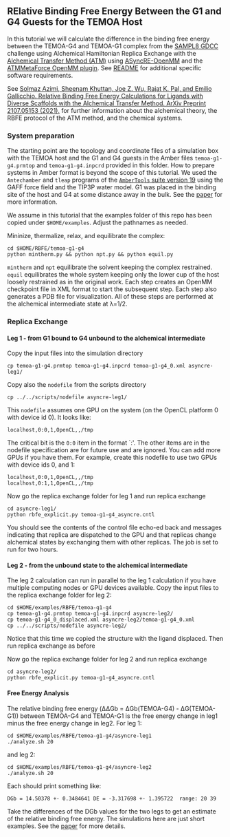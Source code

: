 RElative Binding Free Energy Between the G1 and G4 Guests for the TEMOA Host
---------------------------------------------------------------------------

In this tutorial we will calculate the difference in the binding free energy between the TEMOA-G4 and TEMOA-G1 complex from the [SAMPL8 GDCC](https://github.com/samplchallenges/SAMPL8/tree/master/host_guest/GDCC) challenge using Alchemical Hamiltonian Replica Exchange with the [Alchemical Transfer Method (ATM)](https://pubs.acs.org/doi/10.1021/acs.jctc.1c00266) using [ASyncRE-OpenMM](https://github.com/Gallicchio-Lab/async_re-openmm) and the [ATMMetaForce OpenMM plugin](https://github.com/Gallicchio-Lab/openmm-atmmetaforce-plugin). See [README](https://github.com/Gallicchio-Lab/async_re-openmm/blob/master/examples/ABFE/temoa-g1/README.md) for additional specific software requirements.

See [Solmaz Azimi, Sheenam Khuttan, Joe Z. Wu, Rajat K. Pal, and Emilio  Gallicchio. Relative Binding Free Energy Calculations for Ligands with Diverse Scaffolds with the Alchemical Transfer Method. ArXiv Preprint 2107.05153 (2021).](https://arxiv.org/abs/2107.05153) for further information about the alchemical theory, the RBFE protocol of the ATM method, and the chemical systems.

### System preparation

The starting point are the topology and coordinate files of a simulation box with the TEMOA host and the G1 and G4 guests in the Amber files `temoa-g1-g4.prmtop` and `temoa-g1-g4.inpcrd` provided in this folder. How to prepare systems in Amber format is beyond the scope of this tutorial. We used the `Antechamber` and `tleap` programs of the [`AmberTools` suite version 19](https://ambermd.org/) using the GAFF force field and the TIP3P water model. G1 was placed in the binding site of the host and G4 at some distance away in the bulk. See the [paper](https://arxiv.org/abs/2107.05153) for more information.

We assume in this tutorial that the examples folder of this repo has been copied under `$HOME/examples`. Adjust the pathnames as needed.

Mininize, thermalize, relax, and equilibrate the complex:
```
cd $HOME/RBFE/temoa-g1-g4
python mintherm.py && python npt.py && python equil.py
```
`mintherm` and `npt` equilibrate the solvent keeping the complex restrained. `equil` equilibrates the whole system keeping only the lower cup of the host loosely restrained as in the original work. Each step creates an OpenMM checkpoint file in XML format to start the subsequent step. Each step also generates a PDB file for visualization. All of these steps are performed at the alchemical intermediate state at λ=1/2.

### Replica Exchange

#### Leg 1 - from G1 bound to G4 unbound to the alchemical intermediate

Copy the input files into the simulation directory
```
cp temoa-g1-g4.prmtop temoa-g1-g4.inpcrd temoa-g1-g4_0.xml asyncre-leg1/
```
Copy also the `nodefile` from the scripts directory
```
cp ../../scripts/nodefile asyncre-leg1/
```
This `nodefile` assumes one GPU on the system (on the OpenCL platform 0 with device id 0). It looks like:
```
localhost,0:0,1,OpenCL,,/tmp
```
The critical bit is the `0:0` item in the format `<OpenCL platform id>:<device id>'. The other items are in the nodefile specification are for future use and are ignored. You can add more GPUs if you have them. For example, create this nodefile to use two GPUs with device ids 0, and 1:
```
localhost,0:0,1,OpenCL,,/tmp
localhost,0:1,1,OpenCL,,/tmp
```

Now go the replica exchange folder for leg 1 and run replica exchange
```
cd asyncre-leg1/
python rbfe_explicit.py temoa-g1-g4_asyncre.cntl
```

You should see the contents of the control file echo-ed back and messages indicating that replica are dispatched to the GPU and that replicas change alchemical states by exchanging them with other replicas. The job is set to run for two hours.

#### Leg 2 - from the unbound state to the alchemical intermediate

The leg 2 calculation can run in parallel to the leg 1 calculation if you have multiple computing nodes or GPU devices available. Copy the input files to the replica exchange folder for leg 2:
```
cd $HOME/examples/RBFE/temoa-g1-g4
cp temoa-g1-g4.prmtop temoa-g1-g4.inpcrd asyncre-leg2/
cp temoa-g1-g4_0_displaced.xml asyncre-leg2/temoa-g1-g4_0.xml
cp ../../scripts/nodefile asyncre-leg2/
```
Notice that this time we copied the structure with the ligand displaced. Then run replica exchange as before

Now go the replica exchange folder for leg 2 and run replica exchange
```
cd asyncre-leg2/
python rbfe_explicit.py temoa-g1-g4_asyncre.cntl
```

#### Free Energy Analysis

The relative binding free energy (ΔΔGb = ΔGb(TEMOA-G4) - ΔG(TEMOA-G1)) between TEMOA-G4 and TEMOA-G1 is the free energy change in leg1 minus the free energy change in leg2. For leg 1:
```
cd $HOME/examples/RBFE/temoa-g1-g4/asyncre-leg1
./analyze.sh 20
```
and leg 2:
```
cd $HOME/examples/RBFE/temoa-g1-g4/asyncre-leg2
./analyze.sh 20
```
Each should print something like:
```
DGb = 14.50378 +- 0.3484641 DE = -3.317698 +- 1.395722  range: 20 39
```
Take the differences of the DGb values for the two legs to get an estimate of the relative binding free energy. The simulations here are just short examples. See the [paper](https://arxiv.org/abs/2107.05153) for more details.

